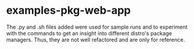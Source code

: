 # examples-pkg-web-app

The .py and .sh files added were used for sample runs and to experiment with the commands to get an insight into different distro's package managers. Thus, they are not well refactored and are only for reference.
